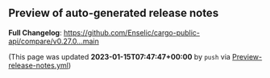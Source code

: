 ## Preview of auto-generated release notes
<!-- Release notes generated using configuration in .github/release.yml at main -->



**Full Changelog**: https://github.com/Enselic/cargo-public-api/compare/v0.27.0...main


(This page was updated **2023-01-15T07:47:47+00:00** by `push` via [Preview-release-notes.yml](https://github.com/Enselic/cargo-public-api/actions/runs/3922429645))
